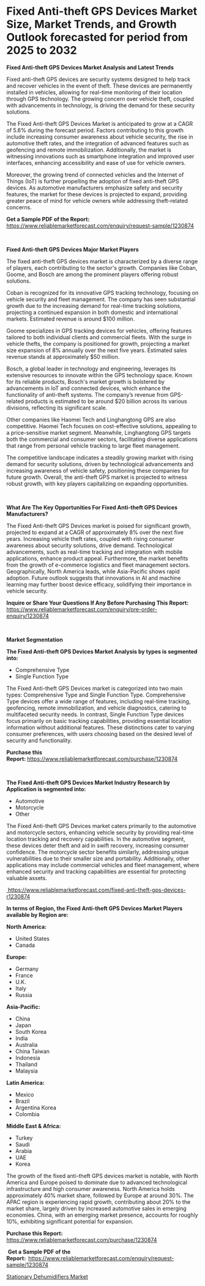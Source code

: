 <p><h1>Fixed Anti-theft GPS Devices Market Size, Market Trends, and Growth Outlook forecasted for period from 2025 to 2032</h1></p><p><strong>Fixed Anti-theft GPS Devices Market Analysis and Latest Trends</strong></p>
<p><p>Fixed anti-theft GPS devices are security systems designed to help track and recover vehicles in the event of theft. These devices are permanently installed in vehicles, allowing for real-time monitoring of their location through GPS technology. The growing concern over vehicle theft, coupled with advancements in technology, is driving the demand for these security solutions.</p><p>The Fixed Anti-theft GPS Devices Market is anticipated to grow at a CAGR of 5.6% during the forecast period. Factors contributing to this growth include increasing consumer awareness about vehicle security, the rise in automotive theft rates, and the integration of advanced features such as geofencing and remote immobilization. Additionally, the market is witnessing innovations such as smartphone integration and improved user interfaces, enhancing accessibility and ease of use for vehicle owners.</p><p>Moreover, the growing trend of connected vehicles and the Internet of Things (IoT) is further propelling the adoption of fixed anti-theft GPS devices. As automotive manufacturers emphasize safety and security features, the market for these devices is projected to expand, providing greater peace of mind for vehicle owners while addressing theft-related concerns.</p></p>
<p><strong>Get a Sample PDF of the Report:&nbsp;</strong> <a href="https://www.reliablemarketforecast.com/enquiry/request-sample/1230874?utm_campaign=2875&utm_medium=2&utm_source=Github&utm_content=ia&utm_term=12042025&utm_id=fixed-anti-theft-gps-devices">https://www.reliablemarketforecast.com/enquiry/request-sample/1230874</a></p>
<p>&nbsp;</p>
<p><strong>Fixed Anti-theft GPS Devices Major Market Players</strong></p>
<p><p>The fixed anti-theft GPS devices market is characterized by a diverse range of players, each contributing to the sector's growth. Companies like Coban, Goome, and Bosch are among the prominent players offering robust solutions.</p><p>Coban is recognized for its innovative GPS tracking technology, focusing on vehicle security and fleet management. The company has seen substantial growth due to the increasing demand for real-time tracking solutions, projecting a continued expansion in both domestic and international markets. Estimated revenue is around $100 million.</p><p>Goome specializes in GPS tracking devices for vehicles, offering features tailored to both individual clients and commercial fleets. With the surge in vehicle thefts, the company is positioned for growth, projecting a market size expansion of 8% annually over the next five years. Estimated sales revenue stands at approximately $50 million.</p><p>Bosch, a global leader in technology and engineering, leverages its extensive resources to innovate within the GPS technology space. Known for its reliable products, Bosch's market growth is bolstered by advancements in IoT and connected devices, which enhance the functionality of anti-theft systems. The company’s revenue from GPS-related products is estimated to be around $20 billion across its various divisions, reflecting its significant scale.</p><p>Other companies like Haomei Tech and Linghangtong GPS are also competitive. Haomei Tech focuses on cost-effective solutions, appealing to a price-sensitive market segment. Meanwhile, Linghangtong GPS targets both the commercial and consumer sectors, facilitating diverse applications that range from personal vehicle tracking to large fleet management.</p><p>The competitive landscape indicates a steadily growing market with rising demand for security solutions, driven by technological advancements and increasing awareness of vehicle safety, positioning these companies for future growth. Overall, the anti-theft GPS market is projected to witness robust growth, with key players capitalizing on expanding opportunities.</p></p>
<p>&nbsp;</p>
<p><strong>What Are The Key Opportunities For Fixed Anti-theft GPS Devices Manufacturers?</strong></p>
<p><p>The Fixed Anti-theft GPS Devices market is poised for significant growth, projected to expand at a CAGR of approximately 8% over the next five years. Increasing vehicle theft rates, coupled with rising consumer awareness about security solutions, drive demand. Technological advancements, such as real-time tracking and integration with mobile applications, enhance product appeal. Furthermore, the market benefits from the growth of e-commerce logistics and fleet management sectors. Geographically, North America leads, while Asia-Pacific shows rapid adoption. Future outlook suggests that innovations in AI and machine learning may further boost device efficacy, solidifying their importance in vehicle security.</p></p>
<p><strong>Inquire or Share Your Questions If Any Before Purchasing This Report:</strong> <a href="https://www.reliablemarketforecast.com/enquiry/pre-order-enquiry/1230874?utm_campaign=2875&utm_medium=2&utm_source=Github&utm_content=ia&utm_term=12042025&utm_id=fixed-anti-theft-gps-devices">https://www.reliablemarketforecast.com/enquiry/pre-order-enquiry/1230874</a></p>
<p>&nbsp;</p>
<p><strong>Market Segmentation</strong></p>
<p><strong>The Fixed Anti-theft GPS Devices Market Analysis by types is segmented into:</strong></p>
<p><ul><li>Comprehensive Type</li><li>Single Function Type</li></ul></p>
<p><p>The Fixed Anti-theft GPS Devices market is categorized into two main types: Comprehensive Type and Single Function Type. Comprehensive Type devices offer a wide range of features, including real-time tracking, geofencing, remote immobilization, and vehicle diagnostics, catering to multifaceted security needs. In contrast, Single Function Type devices focus primarily on basic tracking capabilities, providing essential location information without additional features. These distinctions cater to varying consumer preferences, with users choosing based on the desired level of security and functionality.</p></p>
<p><strong>Purchase this Report:&nbsp;</strong><a href="https://www.reliablemarketforecast.com/purchase/1230874?utm_campaign=2875&utm_medium=2&utm_source=Github&utm_content=ia&utm_term=12042025&utm_id=fixed-anti-theft-gps-devices">https://www.reliablemarketforecast.com/purchase/1230874</a></p>
<p>&nbsp;</p>
<p><strong>The Fixed Anti-theft GPS Devices Market Industry Research by Application is segmented into:</strong></p>
<p><ul><li>Automotive</li><li>Motorcycle</li><li>Other</li></ul></p>
<p><p>The Fixed Anti-theft GPS Devices market caters primarily to the automotive and motorcycle sectors, enhancing vehicle security by providing real-time location tracking and recovery capabilities. In the automotive segment, these devices deter theft and aid in swift recovery, increasing consumer confidence. The motorcycle sector benefits similarly, addressing unique vulnerabilities due to their smaller size and portability. Additionally, other applications may include commercial vehicles and fleet management, where enhanced security and tracking capabilities are essential for protecting valuable assets.</p></p>
<p><a href="https://www.reliablemarketforecast.com/fixed-anti-theft-gps-devices-r1230874?utm_campaign=2875&utm_medium=2&utm_source=Github&utm_content=ia&utm_term=12042025&utm_id=fixed-anti-theft-gps-devices">&nbsp;https://www.reliablemarketforecast.com/fixed-anti-theft-gps-devices-r1230874</a></p>
<p><strong>In terms of Region, the Fixed Anti-theft GPS Devices Market Players available by Region are:</strong></p>
<p>
    <p> <strong> North America: </strong>
        <ul>
            <li>United States</li>
            <li>Canada</li>
        </ul>
        </p> 
    <p> <strong> Europe: </strong>
        <ul>
            <li>Germany</li>
            <li>France</li>
            <li>U.K.</li>
            <li>Italy</li>
            <li>Russia</li>
        </ul>
        </p> 
    <p> <strong> Asia-Pacific: </strong>
        <ul>
            <li>China</li>
            <li>Japan</li>
            <li>South Korea</li>
            <li>India</li>
            <li>Australia</li>
            <li>China Taiwan</li>
            <li>Indonesia</li>
            <li>Thailand</li>
            <li>Malaysia</li>
        </ul>
        </p> 
    <p> <strong> Latin America: </strong>
        <ul>
            <li>Mexico</li>
            <li>Brazil</li>
            <li>Argentina Korea</li>
            <li>Colombia</li>
        </ul>
        </p> 
    <p> <strong> Middle East & Africa: </strong>
        <ul>
            <li>Turkey</li>
            <li>Saudi</li>
            <li>Arabia</li>
            <li>UAE</li>
            <li>Korea</li>
        </ul>
    </p>
    </p>
<p><p>The growth of the fixed anti-theft GPS devices market is notable, with North America and Europe poised to dominate due to advanced technological infrastructure and high consumer awareness. North America holds approximately 40% market share, followed by Europe at around 30%. The APAC region is experiencing rapid growth, contributing about 20% to the market share, largely driven by increased automotive sales in emerging economies. China, with an emerging market presence, accounts for roughly 10%, exhibiting significant potential for expansion.</p></p>
<p><strong>Purchase this Report: </strong><a href="https://www.reliablemarketforecast.com/purchase/1230874?utm_campaign=2875&utm_medium=2&utm_source=Github&utm_content=ia&utm_term=12042025&utm_id=fixed-anti-theft-gps-devices">https://www.reliablemarketforecast.com/purchase/1230874</a></p>
<p>&nbsp;<strong>Get a Sample PDF of the Report:&nbsp;&nbsp;</strong><a href="https://www.reliablemarketforecast.com/enquiry/request-sample/1230874?utm_campaign=2875&utm_medium=2&utm_source=Github&utm_content=ia&utm_term=12042025&utm_id=fixed-anti-theft-gps-devices">https://www.reliablemarketforecast.com/enquiry/request-sample/1230874</a></p>
<p><strong></strong></p>
<p><p><a href="https://github.com/iroldilom/Market-Research-Report-List-1/blob/main/stationary-dehumidifiers-market.md?utm_campaign=2875&utm_medium=2&utm_source=Github&utm_content=ia&utm_term=12042025&utm_id=fixed-anti-theft-gps-devices">Stationary Dehumidifiers Market</a></p></p>